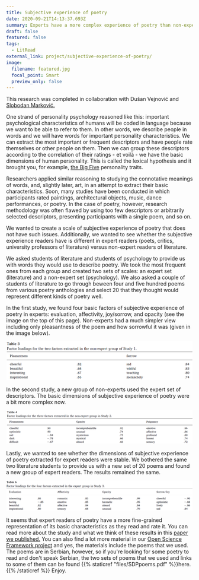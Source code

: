 ```yaml
---
title: Subjective experience of poetry
date: 2020-09-21T14:13:37.693Z
summary: Experts have a more complex experience of poetry than non-experts
draft: false
featured: false
tags:
  - LitRead
external_link: project/subjective-experience-of-poetry/
image:
  filename: featured.jpg
  focal_point: Smart
  preview_only: false
---
```

This research was completed in collaboration with Dušan Vejnović and [Slobodan Marković.](https://scholar.google.com/citations?user=PsxPD8sAAAAJ&hl=sr&oi=sra)

One strand of personality psychology reasoned like this: important psychological characteristics of humans will be coded in language because we want to be able to refer to them. In other words, we describe people in words and we will have words for important personality characteristics. We can extract the most important or frequent descriptors and have people rate themselves or other people on them. Then we can group these descriptors according to the correlation of their ratings - et voilà - we have the basic dimensions of human personality. This is called the lexical hypothesis and it brought you, for example, [the Big Five](https://en.wikipedia.org/wiki/Big_Five_personality_traits) personality traits.

Researchers applied similar reasoning to studying the connotative meanings of words, and, slightly later, art, in an attempt to extract their basic characteristics. Soon, many studies have been conducted in which participants rated paintings, architectural objects, music, dance performances, or poetry. In the case of poetry, however, research methodology was often flawed by using too few descriptors or arbitrarily selected descriptors, presenting participants with a single poem, and so on.

We wanted to create a scale of subjective experience of poetry that does not have such issues. Additionally, we wanted to see whether the subjective experience readers have is different in expert readers (poets, critics, university professors of literature) versus non-expert readers of literature.

We asked students of literature and students of psychology to provide us with words they would use to describe poetry. We took the most frequent ones from each group and created two sets of scales: an expert set (literature) and a non-expert set (psychology). We also asked a couple of students of literature to go through beween four and five hundred poems from various poetry anthologies and select 20 that they thought would represent different kinds of poetry well.

In the first study, we found four basic factors of subjective experience of poetry in experts: evaluation, affectivity, joy/sorrow, and opacity (see the image on the top of this page). Non-experts had a much simpler view including only pleasantness of the poem and how sorrowful it was (given in the image below).

![](sdpne1.png "Results, study 1")

In the second study, a new group of non-experts used the expert set of descriptors. The basic dimensions of subjective experience of poetry were a bit more complex now.

![](sdpne2.png "Results, study 2")

Lastly, we wanted to see whether the dimensions of subjective experience of poetry extracted for expert readers were stable. We bothered the same two literature students to provide us with a new set of 20 poems and found a new group of expert readers. The results remained the same.

![](sdpe.png "Results, study 3")

It seems that expert readers of poetry have a more fine-grained representation of its basic characteristics as they read and rate it. You can read more about the study and what we think of these results in this [paper we published.](https://www.sciencedirect.com/science/article/abs/pii/S0304422X18301529) You can also find a lot more material in our [Open Science Framework project](https://osf.io/2mvgd/) and yes, the materials include the poems that we used. The poems are in Serbian, however, so if you're looking for some poetry to read and don't speak Serbian, the two sets of poems that we used and links to some of them can be found {{% staticref "files/SDPpoems.pdf" %}}here.{{% /staticref %}} Enjoy.
